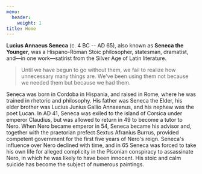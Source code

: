 ```yaml
---
menu:
  header:
    weight: 1
title: Home
---
```


**Lucius Annaeus Seneca** (c. 4 BC -- AD 65), also known as **Seneca the Younger**, was a Hispano-Roman Stoic philosopher, statesman, dramatist, and—in one work—satirist from the Silver Age of Latin literature.

<div class="quote-right">

> Until we have begun to go without them, we fail to realize how unnecessary many things are. We've been using them not because we needed them but because we had them.

</div>

Seneca was born in Cordoba in Hispania, and raised in Rome, where he was trained in rhetoric and philosophy. His father was Seneca the Elder, his elder brother was Lucius Junius Gallio Annaeanus, and his nephew was the poet Lucan. In AD 41, Seneca was exiled to the island of Corsica under emperor Claudius, but was allowed to return in 49 to become a tutor to Nero. When Nero became emperor in 54, Seneca became his advisor and, together with the praetorian prefect Sextus Afranius Burrus, provided competent government for the first five years of Nero's reign. Seneca's influence over Nero declined with time, and in 65 Seneca was forced to take his own life for alleged complicity in the Pisonian conspiracy to assassinate Nero, in which he was likely to have been innocent. His stoic and calm suicide has become the subject of numerous paintings.
